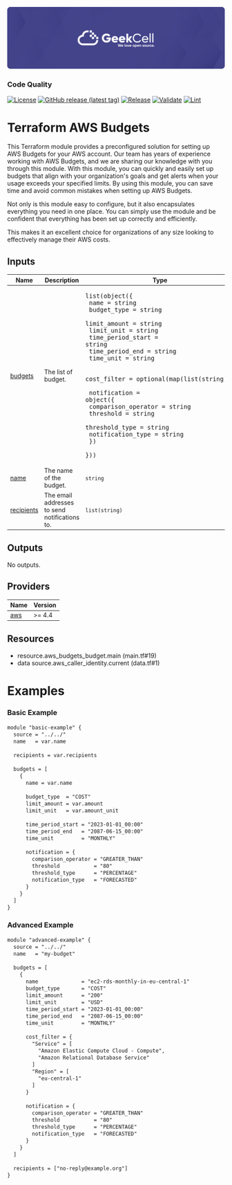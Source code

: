 <!-- BEGIN_TF_DOCS -->
[![Geek Cell GmbH](https://raw.githubusercontent.com/geekcell/.github/main/geekcell-github-banner.png)](https://www.geekcell.io/)

### Code Quality
[![License](https://img.shields.io/github/license/geekcell/terraform-aws-budgets)](https://github.com/geekcell/terraform-aws-budgets/blob/master/LICENSE)
[![GitHub release (latest tag)](https://img.shields.io/github/v/release/geekcell/terraform-aws-budgets?logo=github&sort=semver)](https://github.com/geekcell/terraform-aws-budgets/releases)
[![Release](https://github.com/geekcell/terraform-aws-budgets/actions/workflows/release.yaml/badge.svg)](https://github.com/geekcell/terraform-aws-budgets/actions/workflows/release.yaml)
[![Validate](https://github.com/geekcell/terraform-aws-budgets/actions/workflows/validate.yaml/badge.svg)](https://github.com/geekcell/terraform-aws-budgets/actions/workflows/validate.yaml)
[![Lint](https://github.com/geekcell/terraform-aws-budgets/actions/workflows/linter.yaml/badge.svg)](https://github.com/geekcell/terraform-aws-budgets/actions/workflows/linter.yaml)

<!--

Comment in once Bridgecrew has been configured

### Security
[![Infrastructure Tests](https://www.bridgecrew.cloud/badges/github/geekcell/terraform-aws-budgets/general)](https://www.bridgecrew.cloud/link/badge?vcs=github&fullRepo=geekcell%2Fterraform-aws-budgets&benchmark=INFRASTRUCTURE+SECURITY)

#### Cloud
[![Infrastructure Tests](https://www.bridgecrew.cloud/badges/github/geekcell/terraform-aws-budgets/cis_aws)](https://www.bridgecrew.cloud/link/badge?vcs=github&fullRepo=geekcell%2Fterraform-aws-budgets&benchmark=CIS+AWS+V1.2)
[![Infrastructure Tests](https://www.bridgecrew.cloud/badges/github/geekcell/terraform-aws-budgets/cis_aws_13)](https://www.bridgecrew.cloud/link/badge?vcs=github&fullRepo=geekcell%2Fterraform-aws-budgets&benchmark=CIS+AWS+V1.3)
[![Infrastructure Tests](https://www.bridgecrew.cloud/badges/github/geekcell/terraform-aws-budgets/cis_azure)](https://www.bridgecrew.cloud/link/badge?vcs=github&fullRepo=geekcell%2Fterraform-aws-budgets&benchmark=CIS+AZURE+V1.1)
[![Infrastructure Tests](https://www.bridgecrew.cloud/badges/github/geekcell/terraform-aws-budgets/cis_azure_13)](https://www.bridgecrew.cloud/link/badge?vcs=github&fullRepo=geekcell%2Fterraform-aws-budgets&benchmark=CIS+AZURE+V1.3)
[![Infrastructure Tests](https://www.bridgecrew.cloud/badges/github/geekcell/terraform-aws-budgets/cis_gcp)](https://www.bridgecrew.cloud/link/badge?vcs=github&fullRepo=geekcell%2Fterraform-aws-budgets&benchmark=CIS+GCP+V1.1)

##### Container
[![Infrastructure Tests](https://www.bridgecrew.cloud/badges/github/geekcell/terraform-aws-budgets/cis_kubernetes_16)](https://www.bridgecrew.cloud/link/badge?vcs=github&fullRepo=geekcell%2Fterraform-aws-budgets&benchmark=CIS+KUBERNETES+V1.6)
[![Infrastructure Tests](https://www.bridgecrew.cloud/badges/github/geekcell/terraform-aws-budgets/cis_eks_11)](https://www.bridgecrew.cloud/link/badge?vcs=github&fullRepo=geekcell%2Fterraform-aws-budgets&benchmark=CIS+EKS+V1.1)
[![Infrastructure Tests](https://www.bridgecrew.cloud/badges/github/geekcell/terraform-aws-budgets/cis_gke_11)](https://www.bridgecrew.cloud/link/badge?vcs=github&fullRepo=geekcell%2Fterraform-aws-budgets&benchmark=CIS+GKE+V1.1)
[![Infrastructure Tests](https://www.bridgecrew.cloud/badges/github/geekcell/terraform-aws-budgets/cis_kubernetes)](https://www.bridgecrew.cloud/link/badge?vcs=github&fullRepo=geekcell%2Fterraform-aws-budgets&benchmark=CIS+KUBERNETES+V1.5)

#### Data protection
[![Infrastructure Tests](https://www.bridgecrew.cloud/badges/github/geekcell/terraform-aws-budgets/soc2)](https://www.bridgecrew.cloud/link/badge?vcs=github&fullRepo=geekcell%2Fterraform-aws-budgets&benchmark=SOC2)
[![Infrastructure Tests](https://www.bridgecrew.cloud/badges/github/geekcell/terraform-aws-budgets/pci)](https://www.bridgecrew.cloud/link/badge?vcs=github&fullRepo=geekcell%2Fterraform-aws-budgets&benchmark=PCI-DSS+V3.2)
[![Infrastructure Tests](https://www.bridgecrew.cloud/badges/github/geekcell/terraform-aws-budgets/pci_dss_v321)](https://www.bridgecrew.cloud/link/badge?vcs=github&fullRepo=geekcell%2Fterraform-aws-budgets&benchmark=PCI-DSS+V3.2.1)
[![Infrastructure Tests](https://www.bridgecrew.cloud/badges/github/geekcell/terraform-aws-budgets/iso)](https://www.bridgecrew.cloud/link/badge?vcs=github&fullRepo=geekcell%2Fterraform-aws-budgets&benchmark=ISO27001)
[![Infrastructure Tests](https://www.bridgecrew.cloud/badges/github/geekcell/terraform-aws-budgets/nist)](https://www.bridgecrew.cloud/link/badge?vcs=github&fullRepo=geekcell%2Fterraform-aws-budgets&benchmark=NIST-800-53)
[![Infrastructure Tests](https://www.bridgecrew.cloud/badges/github/geekcell/terraform-aws-budgets/hipaa)](https://www.bridgecrew.cloud/link/badge?vcs=github&fullRepo=geekcell%2Fterraform-aws-budgets&benchmark=HIPAA)
[![Infrastructure Tests](https://www.bridgecrew.cloud/badges/github/geekcell/terraform-aws-budgets/fedramp_moderate)](https://www.bridgecrew.cloud/link/badge?vcs=github&fullRepo=geekcell%2Fterraform-aws-budgets&benchmark=FEDRAMP+%28MODERATE%29)

-->

# Terraform AWS Budgets

This Terraform module provides a preconfigured solution for setting up
AWS Budgets for your AWS account. Our team has years of experience working
with AWS Budgets, and we are sharing our knowledge with you through this
module. With this module, you can quickly and easily set up budgets that
align with your organization's goals and get alerts when your usage exceeds
your specified limits. By using this module, you can save time and avoid
common mistakes when setting up AWS Budgets.

Not only is this module easy to configure, but it also encapsulates
everything you need in one place. You can simply use the module and be
confident that everything has been set up correctly and efficiently.

This makes it an excellent choice for organizations of any size looking
to effectively manage their AWS costs.

## Inputs

| Name | Description | Type | Default | Required |
|------|-------------|------|---------|:--------:|
| <a name="input_budgets"></a> [budgets](#input\_budgets) | The list of budget. | <pre>list(object({<br>    name              = string<br>    budget_type       = string<br>    limit_amount      = string<br>    limit_unit        = string<br>    time_period_start = string<br>    time_period_end   = string<br>    time_unit         = string<br><br>    cost_filter = optional(map(list(string)))<br><br>    notification = object({<br>      comparison_operator = string<br>      threshold           = string<br>      threshold_type      = string<br>      notification_type   = string<br>    })<br>  }))</pre> | <pre>[<br>  {<br>    "budget_type": "COST",<br>    "limit_amount": "200",<br>    "limit_unit": "USD",<br>    "name": "budget-account-monthly",<br>    "notification": {<br>      "comparison_operator": "GREATER_THAN",<br>      "notification_type": "FORECASTED",<br>      "threshold": "100",<br>      "threshold_type": "PERCENTAGE"<br>    },<br>    "time_period_end": "2087-06-15_00:00",<br>    "time_period_start": "2023-01-01_00:00",<br>    "time_unit": "MONTHLY"<br>  }<br>]</pre> | no |
| <a name="input_name"></a> [name](#input\_name) | The name of the budget. | `string` | n/a | yes |
| <a name="input_recipients"></a> [recipients](#input\_recipients) | The email addresses to send notifications to. | `list(string)` | n/a | yes |

## Outputs

No outputs.

## Providers

| Name | Version |
|------|---------|
| <a name="provider_aws"></a> [aws](#provider\_aws) | >= 4.4 |

## Resources

- resource.aws_budgets_budget.main (main.tf#19)
- data source.aws_caller_identity.current (data.tf#1)

# Examples
### Basic Example
```hcl
module "basic-example" {
  source = "../../"
  name   = var.name

  recipients = var.recipients

  budgets = [
    {
      name = var.name

      budget_type  = "COST"
      limit_amount = var.amount
      limit_unit   = var.amount_unit

      time_period_start = "2023-01-01_00:00"
      time_period_end   = "2087-06-15_00:00"
      time_unit         = "MONTHLY"

      notification = {
        comparison_operator = "GREATER_THAN"
        threshold           = "80"
        threshold_type      = "PERCENTAGE"
        notification_type   = "FORECASTED"
      }
    }
  ]
}
```

### Advanced Example
```hcl
module "advanced-example" {
  source = "../../"
  name   = "my-budget"

  budgets = [
    {
      name              = "ec2-rds-monthly-in-eu-central-1"
      budget_type       = "COST"
      limit_amount      = "200"
      limit_unit        = "USD"
      time_period_start = "2023-01-01_00:00"
      time_period_end   = "2087-06-15_00:00"
      time_unit         = "MONTHLY"

      cost_filter = {
        "Service" = [
          "Amazon Elastic Compute Cloud - Compute",
          "Amazon Relational Database Service"
        ]
        "Region" = [
          "eu-central-1"
        ]
      }

      notification = {
        comparison_operator = "GREATER_THAN"
        threshold           = "80"
        threshold_type      = "PERCENTAGE"
        notification_type   = "FORECASTED"
      }
    }
  ]

  recipients = ["no-reply@example.org"]
}
```
<!-- END_TF_DOCS -->

